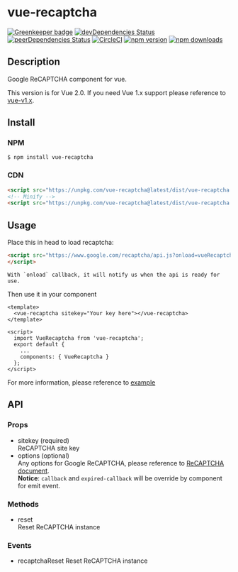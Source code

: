vue-recaptcha
=============
[![Greenkeeper badge](https://badges.greenkeeper.io/DanSnow/vue-recaptcha.svg)](https://greenkeeper.io/)
[![devDependencies Status](https://david-dm.org/DanSnow/vue-recaptcha/dev-status.svg)](https://david-dm.org/DanSnow/vue-recaptcha?type=dev)
[![peerDependencies Status](https://david-dm.org/DanSnow/vue-recaptcha/peer-status.svg)](https://david-dm.org/DanSnow/vue-recaptcha?type=peer)
[![CircleCI](https://circleci.com/gh/DanSnow/vue-recaptcha.svg?style=shield)](https://circleci.com/gh/DanSnow/vue-recaptcha)
[![npm version](https://img.shields.io/npm/v/vue-recaptcha.svg?style=flat)](https://www.npmjs.com/package/vue-recaptcha)
[![npm downloads](https://img.shields.io/npm/dm/vue-recaptcha.svg?style=flat)](https://www.npmjs.com/package/vue-recaptcha)

## Description ##
Google ReCAPTCHA component for vue.

This version is for Vue 2.0. If you need Vue 1.x support please reference to [vue-v1.x][vue-v1.x].

[vue-v1.x]: https://github.com/DanSnow/vue-recaptcha/tree/vue-v1.x

## Install ##

### NPM ###

```shell
$ npm install vue-recaptcha
```

### CDN ###
```html
<script src="https://unpkg.com/vue-recaptcha@latest/dist/vue-recaptcha.js"></script>
<!-- Minify -->
<script src="https://unpkg.com/vue-recaptcha@latest/dist/vue-recaptcha.min.js"></script>
```

## Usage ##

Place this in head to load recaptcha:
```html
<script src="https://www.google.com/recaptcha/api.js?onload=vueRecaptchaApiLoaded&render=explicit" async defer>
</script>
```
```
With `onload` callback, it will notify us when the api is ready for use.
```

Then use it in your component
```vue
<template>
  <vue-recaptcha sitekey="Your key here"></vue-recaptcha>
</template>

<script>
  import VueRecaptcha from 'vue-recaptcha';
  export default {
    ...
    components: { VueRecaptcha }
  };
</script>
```

For more information, please reference to [example](example)

## API ##

### Props ###
- sitekey (required)  
  ReCAPTCHA site key
- options (optional)  
  Any options for Google ReCAPTCHA, please reference to [ReCAPTCHA document](recaptcha-params).  
  **Notice**: `callback` and `expired-callback` will be override by component for emit event.

### Methods ###
- reset  
  Reset ReCAPTCHA instance

### Events ###
- recaptchaReset
  Reset ReCAPTCHA instance

[example]: https://github.com/DanSnow/vue-recaptcha/tree/master/example
[recaptcha-params]: https://developers.google.com/recaptcha/docs/display#render_param
